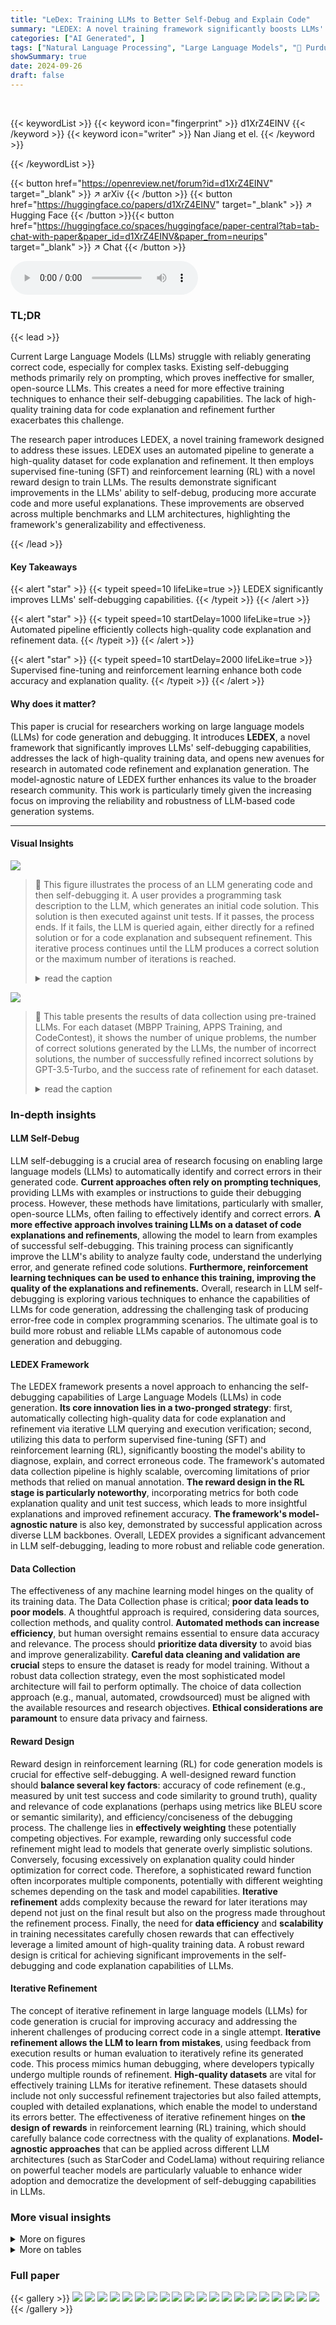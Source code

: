 ```yaml
---
title: "LeDex: Training LLMs to Better Self-Debug and Explain Code"
summary: "LEDEX: A novel training framework significantly boosts LLMs' code self-debugging by using automated data collection, supervised fine-tuning, and reinforcement learning, leading to more accurate code a..."
categories: ["AI Generated", ]
tags: ["Natural Language Processing", "Large Language Models", "🏢 Purdue University",]
showSummary: true
date: 2024-09-26
draft: false
---
```


<br>

{{< keywordList >}}
{{< keyword icon="fingerprint" >}} d1XrZ4EINV {{< /keyword >}}
{{< keyword icon="writer" >}} Nan Jiang et el. {{< /keyword >}}
 
{{< /keywordList >}}

{{< button href="https://openreview.net/forum?id=d1XrZ4EINV" target="_blank" >}}
↗ arXiv
{{< /button >}}
{{< button href="https://huggingface.co/papers/d1XrZ4EINV" target="_blank" >}}
↗ Hugging Face
{{< /button >}}{{< button href="https://huggingface.co/spaces/huggingface/paper-central?tab=tab-chat-with-paper&paper_id=d1XrZ4EINV&paper_from=neurips" target="_blank" >}}
↗ Chat
{{< /button >}}




<audio controls>
    <source src="https://ai-paper-reviewer.com/d1XrZ4EINV/podcast.wav" type="audio/wav">
    Your browser does not support the audio element.
</audio>


### TL;DR


{{< lead >}}

Current Large Language Models (LLMs) struggle with reliably generating correct code, especially for complex tasks.  Existing self-debugging methods primarily rely on prompting, which proves ineffective for smaller, open-source LLMs. This creates a need for more effective training techniques to enhance their self-debugging capabilities.  The lack of high-quality training data for code explanation and refinement further exacerbates this challenge.

The research paper introduces LEDEX, a novel training framework designed to address these issues. LEDEX uses an automated pipeline to generate a high-quality dataset for code explanation and refinement.  It then employs supervised fine-tuning (SFT) and reinforcement learning (RL) with a novel reward design to train LLMs.  The results demonstrate significant improvements in the LLMs' ability to self-debug, producing more accurate code and more useful explanations.  These improvements are observed across multiple benchmarks and LLM architectures, highlighting the framework's generalizability and effectiveness.

{{< /lead >}}


#### Key Takeaways

{{< alert "star" >}}
{{< typeit speed=10 lifeLike=true >}} LEDEX significantly improves LLMs' self-debugging capabilities. {{< /typeit >}}
{{< /alert >}}

{{< alert "star" >}}
{{< typeit speed=10 startDelay=1000 lifeLike=true >}} Automated pipeline efficiently collects high-quality code explanation and refinement data. {{< /typeit >}}
{{< /alert >}}

{{< alert "star" >}}
{{< typeit speed=10 startDelay=2000 lifeLike=true >}} Supervised fine-tuning and reinforcement learning enhance both code accuracy and explanation quality. {{< /typeit >}}
{{< /alert >}}

#### Why does it matter?
This paper is crucial for researchers working on large language models (LLMs) for code generation and debugging.  It introduces **LEDEX**, a novel framework that significantly improves LLMs' self-debugging capabilities, addresses the lack of high-quality training data, and opens new avenues for research in automated code refinement and explanation generation. The model-agnostic nature of LEDEX further enhances its value to the broader research community. This work is particularly timely given the increasing focus on improving the reliability and robustness of LLM-based code generation systems.

------
#### Visual Insights



![](https://ai-paper-reviewer.com/d1XrZ4EINV/figures_1_1.jpg)

> 🔼 This figure illustrates the process of an LLM generating code and then self-debugging it.  A user provides a programming task description to the LLM, which generates an initial code solution. This solution is then executed against unit tests. If it passes, the process ends.  If it fails, the LLM is queried again, either directly for a refined solution or for a code explanation and subsequent refinement. This iterative process continues until the LLM produces a correct solution or the maximum number of iterations is reached.
> <details>
> <summary>read the caption</summary>
> Figure 1: Pipeline of letting LLM generate code and self-debug.
> </details>





![](https://ai-paper-reviewer.com/d1XrZ4EINV/tables_2_1.jpg)

> 🔼 This table presents the results of data collection using pre-trained LLMs.  For each dataset (MBPP Training, APPS Training, and CodeContest), it shows the number of unique problems, the number of correct solutions generated by the LLMs, the number of incorrect solutions, the number of successfully refined incorrect solutions by GPT-3.5-Turbo, and the success rate of refinement for each dataset.
> <details>
> <summary>read the caption</summary>
> Table 1: Number of unique, correct, wrong solutions sampled from pre-trained LLMs, as well as the number of correct refinement generated by GPT-3.5-Turbo and its refinement rate on each dataset.
> </details>





### In-depth insights


#### LLM Self-Debug
LLM self-debugging is a crucial area of research focusing on enabling large language models (LLMs) to automatically identify and correct errors in their generated code.  **Current approaches often rely on prompting techniques**, providing LLMs with examples or instructions to guide their debugging process. However, these methods have limitations, particularly with smaller, open-source LLMs, often failing to effectively identify and correct errors.  **A more effective approach involves training LLMs on a dataset of code explanations and refinements**, allowing the model to learn from examples of successful self-debugging. This training process can significantly improve the LLM's ability to analyze faulty code, understand the underlying error, and generate refined code solutions.  **Furthermore, reinforcement learning techniques can be used to enhance this training, improving the quality of the explanations and refinements.**  Overall, research in LLM self-debugging is exploring various techniques to enhance the capabilities of LLMs for code generation, addressing the challenging task of producing error-free code in complex programming scenarios.  The ultimate goal is to build more robust and reliable LLMs capable of autonomous code generation and debugging.

#### LEDEX Framework
The LEDEX framework presents a novel approach to enhancing the self-debugging capabilities of Large Language Models (LLMs) in code generation.  **Its core innovation lies in a two-pronged strategy**: first, automatically collecting high-quality data for code explanation and refinement via iterative LLM querying and execution verification; second, utilizing this data to perform supervised fine-tuning (SFT) and reinforcement learning (RL), significantly boosting the model's ability to diagnose, explain, and correct erroneous code. The framework's automated data collection pipeline is highly scalable, overcoming limitations of prior methods that relied on manual annotation.  **The reward design in the RL stage is particularly noteworthy**, incorporating metrics for both code explanation quality and unit test success, which leads to more insightful explanations and improved refinement accuracy.  **The framework's model-agnostic nature** is also key, demonstrated by successful application across diverse LLM backbones.  Overall, LEDEX provides a significant advancement in LLM self-debugging, leading to more robust and reliable code generation.

#### Data Collection
The effectiveness of any machine learning model hinges on the quality of its training data.  The Data Collection phase is critical; **poor data leads to poor models**.  A thoughtful approach is required, considering data sources, collection methods, and quality control.  **Automated methods can increase efficiency**, but human oversight remains essential to ensure data accuracy and relevance.  The process should **prioritize data diversity** to avoid bias and improve generalizability.  **Careful data cleaning and validation are crucial** steps to ensure the dataset is ready for model training.  Without a robust data collection strategy, even the most sophisticated model architecture will fail to perform optimally.   The choice of data collection approach (e.g., manual, automated, crowdsourced) must be aligned with the available resources and research objectives.   **Ethical considerations are paramount** to ensure data privacy and fairness.

#### Reward Design
Reward design in reinforcement learning (RL) for code generation models is crucial for effective self-debugging.  A well-designed reward function should **balance several key factors**: accuracy of code refinement (e.g., measured by unit test success and code similarity to ground truth), quality and relevance of code explanations (perhaps using metrics like BLEU score or semantic similarity), and efficiency/conciseness of the debugging process.  The challenge lies in **effectively weighting** these potentially competing objectives.  For example, rewarding only successful code refinement might lead to models that generate overly simplistic solutions. Conversely, focusing excessively on explanation quality could hinder optimization for correct code.  Therefore, a sophisticated reward function often incorporates multiple components, potentially with different weighting schemes depending on the task and model capabilities.  **Iterative refinement** adds complexity because the reward for later iterations may depend not just on the final result but also on the progress made throughout the refinement process.  Finally, the need for **data efficiency** and **scalability** in training necessitates carefully chosen rewards that can effectively leverage a limited amount of high-quality training data.   A robust reward design is critical for achieving significant improvements in the self-debugging and code explanation capabilities of LLMs.

#### Iterative Refinement
The concept of iterative refinement in large language models (LLMs) for code generation is crucial for improving accuracy and addressing the inherent challenges of producing correct code in a single attempt.  **Iterative refinement allows the LLM to learn from mistakes**, using feedback from execution results or human evaluation to iteratively refine its generated code. This process mimics human debugging, where developers typically undergo multiple rounds of refinement.  **High-quality datasets** are vital for effectively training LLMs for iterative refinement.  These datasets should include not only successful refinement trajectories but also failed attempts, coupled with detailed explanations, which enable the model to understand its errors better. The effectiveness of iterative refinement hinges on **the design of rewards** in reinforcement learning (RL) training, which should carefully balance code correctness with the quality of explanations.  **Model-agnostic approaches** that can be applied across different LLM architectures (such as StarCoder and CodeLlama) without requiring reliance on powerful teacher models are particularly valuable to enhance wider adoption and democratize the development of self-debugging capabilities in LLMs.


### More visual insights

<details>
<summary>More on figures
</summary>


![](https://ai-paper-reviewer.com/d1XrZ4EINV/figures_2_1.jpg)

> 🔼 This figure shows the overall workflow of the LEDEX framework. It starts with data collection, where wrong solutions are generated by LLMs and then verified for correctness. The correct explanations and refinements are collected and used for supervised fine-tuning. Finally, reinforcement learning is used to further improve the quality of the generated code explanations and refinements. 
> <details>
> <summary>read the caption</summary>
> Figure 2: Overview of LEDEX.
> </details>



![](https://ai-paper-reviewer.com/d1XrZ4EINV/figures_3_1.jpg)

> 🔼 This figure shows the distributions of various metrics used in the reward design of the reinforcement learning (RL) component in LEDEX.  Specifically, it presents histograms visualizing the CodeBLEU scores (code similarity), unit test passing rates (execution success), sentiment similarity scores of code explanations (explanation quality), the final refinement code reward, and the explanation reward.  Each histogram allows comparison of these scores for correct versus incorrect code explanations and refinements.
> <details>
> <summary>read the caption</summary>
> Figure 3: The CodeBLEU scores, unit test cases passing rate, sentiment similarity of wrong code explanations, final refinement code reward, and the explanation reward of the training data.
> </details>



![](https://ai-paper-reviewer.com/d1XrZ4EINV/figures_6_1.jpg)

> 🔼 This figure presents a flowchart illustrating the LEDEX framework's four main stages: (1) Data Collection, where code explanations and refinements are generated and filtered; (2) Data Verification, where the quality of collected data is checked; (3) Supervised Fine-Tuning (SFT), where the model is trained on the verified dataset; and (4) Reinforcement Learning (RL) Training, where the model's performance is further improved using reinforcement learning techniques.  Each stage is depicted with corresponding actions and data flows, clarifying the process of collecting and using high-quality data to train LLMs for self-debugging.
> <details>
> <summary>read the caption</summary>
> Figure 2: Overview of LEDEX.
> </details>



![](https://ai-paper-reviewer.com/d1XrZ4EINV/figures_14_1.jpg)

> 🔼 This figure shows a pipeline illustrating how an LLM generates code, and then self-debugs it. First, a user provides a programming task description to the LLM. The LLM generates a solution (code), which is then verified through execution against unit tests. If the code fails the tests, feedback is collected. The feedback informs a new query prompting the LLM to refine the code. This process may iterate until the LLM produces a correct solution or a maximum number of iterations is reached.  Two prompt designs are highlighted. One is asking directly for code refinement; another is a chain-of-thought approach that first requests an explanation of the error in the wrong code, before asking for refinement.
> <details>
> <summary>read the caption</summary>
> Figure 1: Pipeline of letting LLM generate code and self-debug.
> </details>



![](https://ai-paper-reviewer.com/d1XrZ4EINV/figures_14_2.jpg)

> 🔼 This figure shows the pipeline of the LEDEX framework. It starts with data collection, where wrong solutions are generated and verified.  The verified data is then used for supervised fine-tuning and reinforcement learning to train the LLMs. The trained LLMs generate code explanations and refinements. Finally, the model is evaluated on various benchmarks.
> <details>
> <summary>read the caption</summary>
> Figure 2: Overview of LEDEX.
> </details>



![](https://ai-paper-reviewer.com/d1XrZ4EINV/figures_15_1.jpg)

> 🔼 This figure shows the overall workflow of the LEDEX framework. It starts with data collection, where wrong code solutions are generated by LLMs, and then these are filtered and verified. High-quality data is then used for supervised fine-tuning (SFT) and reinforcement learning (RL) to enhance LLMs' self-debugging capabilities. The final output is LLMs that can better self-debug and explain code.
> <details>
> <summary>read the caption</summary>
> Figure 2: Overview of LEDEX.
> </details>



![](https://ai-paper-reviewer.com/d1XrZ4EINV/figures_16_1.jpg)

> 🔼 This figure shows the overview of the LEDEX framework, which consists of four main stages: 1. Data Collection and Verification; 2. Supervised Fine-tuning; 3. Reinforcement Learning Training; and 4. Data Validation. The framework uses an automated pipeline to collect high-quality code explanation and refinement data, then leverages supervised fine-tuning and reinforcement learning to enhance LLMs' self-debugging capabilities, resulting in more accurate code refinements and insightful code explanations. The data verification step ensures high quality and reduces noise in the training data. The figure uses icons and arrows to show the data flow and connections between these stages.
> <details>
> <summary>read the caption</summary>
> Figure 2: Overview of LEDEX.
> </details>



![](https://ai-paper-reviewer.com/d1XrZ4EINV/figures_18_1.jpg)

> 🔼 This figure presents a visual overview of the LEDEX framework.  It shows the different stages involved, starting with data collection and verification, followed by supervised fine-tuning and reinforcement learning. Each stage is represented by a block with a brief description of the process and the data flow between the stages. The figure provides a concise representation of the LEDEX pipeline, illustrating how the framework collects high-quality code explanation and refinement data and then uses this data to train LLMs for better self-debugging and code explanation.
> <details>
> <summary>read the caption</summary>
> Figure 2: Overview of LEDEX.
> </details>



![](https://ai-paper-reviewer.com/d1XrZ4EINV/figures_19_1.jpg)

> 🔼 This figure shows the overview of the LEDEX framework. It illustrates the four main steps involved in the process: 1. Data Collection, which involves querying LLMs and verifying responses; 2. Data Verification; 3. Supervised Fine-Tuning, which uses the collected data to train the model; and 4. Reinforcement Learning Training, which further enhances the model's performance.  The diagram visually depicts the flow of data and the different stages of training.
> <details>
> <summary>read the caption</summary>
> Figure 2: Overview of LEDEX.
> </details>



![](https://ai-paper-reviewer.com/d1XrZ4EINV/figures_19_2.jpg)

> 🔼 This figure presents a flowchart illustrating the LEDEX framework.  The framework comprises four main stages: (1) Data Collection, where code explanation and refinement trajectories are generated and filtered via execution verification; (2) Data Verification, where the quality of collected data is validated; (3) Supervised Fine-Tuning (SFT), where the model is fine-tuned using the high-quality dataset; and (4) Reinforcement Learning (RL), where the model's performance is further enhanced using reinforcement learning with a novel reward design. The flowchart visually depicts the data flow and processing steps within the LEDEX framework, providing a clear overview of the entire process.
> <details>
> <summary>read the caption</summary>
> Figure 2: Overview of LEDEX.
> </details>



![](https://ai-paper-reviewer.com/d1XrZ4EINV/figures_20_1.jpg)

> 🔼 This figure shows the overview of the LEDEX framework, which includes four main steps: (1) Data Collection: querying LLMs and verifying responses; (2) Data Verification: filtering data based on execution; (3) Supervised Fine-tuning: using high-quality data for training; and (4) Reinforcement Learning Training: further optimizing with novel reward mechanisms.
> <details>
> <summary>read the caption</summary>
> Figure 2: Overview of LEDEX.
> </details>



![](https://ai-paper-reviewer.com/d1XrZ4EINV/figures_20_2.jpg)

> 🔼 This figure presents a flowchart illustrating the LEDEX framework.  It outlines the stages involved in data collection (querying LLMs for wrong solutions, filtering via execution verification), supervised fine-tuning (using the collected dataset), and reinforcement learning (using a novel reward design). Each stage is visually depicted, helping to explain the steps involved in the automated pipeline that improves LLMs' self-debugging capabilities.
> <details>
> <summary>read the caption</summary>
> Figure 2: Overview of LEDEX.
> </details>



</details>




<details>
<summary>More on tables
</summary>


![](https://ai-paper-reviewer.com/d1XrZ4EINV/tables_5_1.jpg)
> 🔼 This table presents the performance of different LLMs (StarCoder-15B, CodeLlama-7B, and CodeLlama-13B) on four code generation benchmarks (MBPP, HumanEval, MBPP+, and HumanEval+).  The results are shown for initial solutions, solutions refined directly, and solutions refined with explanations.  The 'pass@k' metric indicates the percentage of tasks for which the model generates a correct solution within the top k attempts.  The bolded numbers highlight the best performance for each LLM on each benchmark.
> <details>
> <summary>read the caption</summary>
> Table 2: Pass@k of initial and refined solutions on four benchmarks. Each backbone's best performance on every benchmark is bolded.
> </details>

![](https://ai-paper-reviewer.com/d1XrZ4EINV/tables_5_2.jpg)
> 🔼 This table presents the results of the Pass@k metric for both initial and refined solutions across four different benchmarks (MBPP, HumanEval, MBPP+, and HumanEval+).  The table is broken down by model architecture (StarCoder-15B, CodeLlama-7B, CodeLlama-13B), approach (initial solution, refinement only, explanation and refinement), and metric (pass@1, pass@10). The best performance achieved by each model on each benchmark is highlighted in bold.  This allows for a direct comparison of the effectiveness of different models and approaches at generating accurate code solutions, both initially and through iterative refinement.
> <details>
> <summary>read the caption</summary>
> Table 2: Pass@k of initial and refined solutions on four benchmarks. Each backbone's best performance on every benchmark is bolded.
> </details>

![](https://ai-paper-reviewer.com/d1XrZ4EINV/tables_6_1.jpg)
> 🔼 This table presents the success rates of code refinement across four benchmarks (MBPP, HumanEval, MBPP+, HumanEval+) for three different LLMs (StarCoder-15B, CodeLlama-7B, CodeLlama-13B).  The success rate is calculated as the percentage of incorrect initial solutions that were successfully refined to a correct solution.  Three approaches are compared: prompting, supervised fine-tuning (SFT) with LEDEX, and reinforcement learning (RL) with LEDEX. The blue numbers highlight the percentage point improvement gained by each technique over the prompting approach.
> <details>
> <summary>read the caption</summary>
> Table 4: Success refinement rates over four benchmarks. Blue numbers show the improvement.
> </details>

![](https://ai-paper-reviewer.com/d1XrZ4EINV/tables_7_1.jpg)
> 🔼 This table presents the performance of different LLMs on four code generation benchmarks (MBPP, HumanEval, MBPP+, HumanEval+) using three different approaches: initial solutions (without refinement), refinement using a single attempt, and refinement with explanation.  The Pass@k metric shows the percentage of times the correct code was generated within the top k attempts. The table showcases the performance improvements achieved after employing the self-debugging method, specifically after applying supervised fine-tuning (SFT) and reinforcement learning (RL). The bolded values indicate the best performance achieved by each model architecture on each benchmark.
> <details>
> <summary>read the caption</summary>
> Table 2: Pass@k of initial and refined solutions on four benchmarks. Each backbone's best performance on every benchmark is bolded.
> </details>

![](https://ai-paper-reviewer.com/d1XrZ4EINV/tables_7_2.jpg)
> 🔼 This table presents the overall performance of different LLMs across four benchmarks (MBPP, HumanEval, MBPP+, HumanEval+) after applying supervised fine-tuning (SFT) and reinforcement learning (RL).  It shows the improvement in pass@1 and pass@10 metrics, comparing the results of using prompting alone, SFT, and RL.  The color-coding (blue for improvement, red for deterioration) highlights the performance gains or losses at each stage of training.
> <details>
> <summary>read the caption</summary>
> Table 3: Overall pass@k on MBPP & HumanEval and MBPP+ & HumanEval+. Blue or red numbers show the improvement or deterioration: SFT is compared to prompting, and RL is compared to SFT.
> </details>

![](https://ai-paper-reviewer.com/d1XrZ4EINV/tables_8_1.jpg)
> 🔼 This table presents the performance of three different large language models (LLMs) on four code generation benchmarks.  The models were tested with three different approaches: initial solution generation, refinement using only refinement prompts, and refinement using explanation and refinement prompts.  The results are given in terms of Pass@1 and Pass@10 metrics, showing the percentage of times the model produced a correct solution within the top 1 and top 10 solutions generated, respectively. The table highlights the best performance achieved by each LLM on each benchmark using each method. The bolded numbers represent the best performance among all methods for each model and benchmark.
> <details>
> <summary>read the caption</summary>
> Table 2: Pass@k of initial and refined solutions on four benchmarks. Each backbone's best performance on every benchmark is bolded.
> </details>

![](https://ai-paper-reviewer.com/d1XrZ4EINV/tables_8_2.jpg)
> 🔼 This table presents the overall performance of CodeLlama-7B model trained using self-bootstrapped data (data generated by the model itself). It compares the performance of the model using three different approaches: prompting, supervised fine-tuning (SFT), and reinforcement learning (RL). The performance is measured using the pass@1 and pass@10 metrics across four benchmarks: MBPP, HumanEval, MBPP+, and HumanEval+.  Blue numbers indicate improvements over the previous method, while red numbers indicate performance degradation.
> <details>
> <summary>read the caption</summary>
> Table 8: Overall pass@k on MBPP & HumanEval and MBPP+ & HumanEval+, trained with self-bootstrapped data. Blue or red numbers show the improvement or deterioration.
> </details>

![](https://ai-paper-reviewer.com/d1XrZ4EINV/tables_9_1.jpg)
> 🔼 This table presents the average scores given by GPT-4 and human developers to the code explanations generated by different LLMs (StarCoder-15B, CodeLlama-7B, CodeLlama-13B, and GPT-3.5-Turbo) using three different approaches: prompting, supervised fine-tuning (SFT), and reinforcement learning (RL).  The scores range from 1 to 5, where 1 indicates a completely incorrect or misleading explanation and 5 denotes a correct explanation that also provides helpful hints.  The table allows for a comparison of explanation quality across different models and training methods.
> <details>
> <summary>read the caption</summary>
> Table 9: Average scores of code explanations rated by GPT-4 and developers. SC for StarCoder and CL for CodeLlama. '-' refers to not applied.
> </details>

![](https://ai-paper-reviewer.com/d1XrZ4EINV/tables_13_1.jpg)
> 🔼 This table presents the success rate of self-refinement for four different LLMs (StarCoder-15B, CodeLlama-7B, CodeLlama-13B, and GPT-3.5) using two different prompting strategies:  one where the LLM directly generates the refinement and another where it first explains why the code is incorrect before generating the refinement.  The results are shown for two benchmarks, MBPP and HumanEval.  The table highlights the limited self-refinement capabilities of open-source LLMs compared to GPT-3.5.
> <details>
> <summary>read the caption</summary>
> Table 10: The success rate of self-refinement using greedy decoding.
> </details>

![](https://ai-paper-reviewer.com/d1XrZ4EINV/tables_16_1.jpg)
> 🔼 This table presents the performance of different LLMs (StarCoder-15B, CodeLlama-7B, and CodeLlama-13B) on four code generation benchmarks (MBPP, HumanEval, MBPP+, and HumanEval+).  It shows the pass@1 and pass@10 scores for both the initial solutions generated by the LLMs and the refined solutions obtained after applying the LEDEX framework.  The 'best' performance for each LLM on each benchmark is highlighted in bold.  The table also shows results for different prompting approaches ('Init.', 'Refine', 'Expl.+Refine') and training methods (SFT, RL).
> <details>
> <summary>read the caption</summary>
> Table 2: Pass@k of initial and refined solutions on four benchmarks. Each backbone's best performance on every benchmark is bolded.
> </details>

![](https://ai-paper-reviewer.com/d1XrZ4EINV/tables_17_1.jpg)
> 🔼 This table presents the performance of different LLMs (StarCoder-15B, CodeLlama-7B, and CodeLlama-13B) on four code generation benchmarks (MBPP, HumanEval, MBPP+, and HumanEval+).  It shows the pass@1 and pass@10 scores for both the initial solutions generated by the LLMs and the refined solutions obtained after applying different self-debugging techniques (prompting, supervised fine-tuning (SFT), and reinforcement learning (RL)).  The best performance for each LLM on each benchmark is highlighted in bold, allowing for easy comparison of the effectiveness of different approaches.
> <details>
> <summary>read the caption</summary>
> Table 2: Pass@k of initial and refined solutions on four benchmarks. Each backbone's best performance on every benchmark is bolded.
> </details>

![](https://ai-paper-reviewer.com/d1XrZ4EINV/tables_17_2.jpg)
> 🔼 This table presents the overall performance of different LLMs (StarCoder-15B, CodeLlama-7B, and CodeLlama-13B) across four benchmarks (MBPP, HumanEval, MBPP+, and HumanEval+) using three different approaches (Prompting, Supervised Fine-Tuning (SFT), and Reinforcement Learning (RL)).  The pass@1 and pass@10 metrics are shown, indicating the percentage of tasks where the model generated a correct solution within the top 1 and top 10 attempts, respectively.  Blue numbers highlight the improvements observed in each approach, comparing SFT against prompting and RL against SFT.  The table helps in understanding the effectiveness of the LEDEX framework in improving LLMs’ code generation and refinement capabilities.
> <details>
> <summary>read the caption</summary>
> Table 3: Overall pass@k on MBPP & HumanEval and MBPP+ & HumanEval+. Blue or red numbers show the improvement or deterioration: SFT is compared to prompting, and RL is compared to SFT.
> </details>

![](https://ai-paper-reviewer.com/d1XrZ4EINV/tables_17_3.jpg)
> 🔼 This table shows the success rates of code refinement for three different LLMs (StarCoder-15B, CodeLlama-7B, and CodeLlama-13B) across four benchmark datasets.  It compares three different approaches: prompting, supervised fine-tuning (SFT) with LEDEX, and reinforcement learning (RL) with LEDEX.  The 'Refine' column shows results where the model is directly prompted to refine code, while the 'Explain + Refine' column shows results where the model first explains the bug and then refines the code. The blue numbers highlight the improvement in success rate achieved by SFT and RL compared to the baseline prompting method.
> <details>
> <summary>read the caption</summary>
> Table 4: Success refinement rates over four benchmarks. Blue numbers show the improvement.
> </details>

![](https://ai-paper-reviewer.com/d1XrZ4EINV/tables_18_1.jpg)
> 🔼 This table presents the average scores given by GPT-4 and human developers to code explanations generated by different LLMs.  The scores range from 1 to 5, with higher scores indicating better correctness and helpfulness.  The LLMs evaluated include StarCoder-15B, CodeLlama-7B, and CodeLlama-13B, across different training approaches (Prompting, SFT, and RL).  The table shows that the LLMs trained with the proposed LEDEX framework generally receive higher scores than those trained only with prompting.
> <details>
> <summary>read the caption</summary>
> Table 9: Average scores of code explanations rated by GPT-4 and developers. SC for StarCoder and CL for CodeLlama. '-' refers to not applied.
> </details>

</details>




### Full paper

{{< gallery >}}
<img src="https://ai-paper-reviewer.com/d1XrZ4EINV/1.png" class="grid-w50 md:grid-w33 xl:grid-w25" />
<img src="https://ai-paper-reviewer.com/d1XrZ4EINV/2.png" class="grid-w50 md:grid-w33 xl:grid-w25" />
<img src="https://ai-paper-reviewer.com/d1XrZ4EINV/3.png" class="grid-w50 md:grid-w33 xl:grid-w25" />
<img src="https://ai-paper-reviewer.com/d1XrZ4EINV/4.png" class="grid-w50 md:grid-w33 xl:grid-w25" />
<img src="https://ai-paper-reviewer.com/d1XrZ4EINV/5.png" class="grid-w50 md:grid-w33 xl:grid-w25" />
<img src="https://ai-paper-reviewer.com/d1XrZ4EINV/6.png" class="grid-w50 md:grid-w33 xl:grid-w25" />
<img src="https://ai-paper-reviewer.com/d1XrZ4EINV/7.png" class="grid-w50 md:grid-w33 xl:grid-w25" />
<img src="https://ai-paper-reviewer.com/d1XrZ4EINV/8.png" class="grid-w50 md:grid-w33 xl:grid-w25" />
<img src="https://ai-paper-reviewer.com/d1XrZ4EINV/9.png" class="grid-w50 md:grid-w33 xl:grid-w25" />
<img src="https://ai-paper-reviewer.com/d1XrZ4EINV/10.png" class="grid-w50 md:grid-w33 xl:grid-w25" />
<img src="https://ai-paper-reviewer.com/d1XrZ4EINV/11.png" class="grid-w50 md:grid-w33 xl:grid-w25" />
<img src="https://ai-paper-reviewer.com/d1XrZ4EINV/12.png" class="grid-w50 md:grid-w33 xl:grid-w25" />
<img src="https://ai-paper-reviewer.com/d1XrZ4EINV/13.png" class="grid-w50 md:grid-w33 xl:grid-w25" />
<img src="https://ai-paper-reviewer.com/d1XrZ4EINV/14.png" class="grid-w50 md:grid-w33 xl:grid-w25" />
<img src="https://ai-paper-reviewer.com/d1XrZ4EINV/15.png" class="grid-w50 md:grid-w33 xl:grid-w25" />
<img src="https://ai-paper-reviewer.com/d1XrZ4EINV/16.png" class="grid-w50 md:grid-w33 xl:grid-w25" />
<img src="https://ai-paper-reviewer.com/d1XrZ4EINV/17.png" class="grid-w50 md:grid-w33 xl:grid-w25" />
<img src="https://ai-paper-reviewer.com/d1XrZ4EINV/18.png" class="grid-w50 md:grid-w33 xl:grid-w25" />
<img src="https://ai-paper-reviewer.com/d1XrZ4EINV/19.png" class="grid-w50 md:grid-w33 xl:grid-w25" />
<img src="https://ai-paper-reviewer.com/d1XrZ4EINV/20.png" class="grid-w50 md:grid-w33 xl:grid-w25" />
{{< /gallery >}}